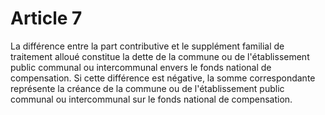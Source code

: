 # Article 7

La différence entre la part contributive et le supplément familial de traitement alloué constitue la dette de la commune ou de l'établissement public communal ou intercommunal envers le fonds national de compensation. Si cette différence est négative, la somme correspondante représente la créance de la commune ou de l'établissement public communal ou intercommunal sur le fonds national de compensation.
